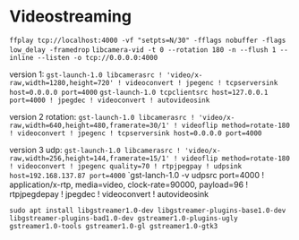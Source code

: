 # Videostreaming

`ffplay tcp://localhost:4000 -vf "setpts=N/30" -fflags nobuffer -flags low_delay -framedrop`
`libcamera-vid -t 0 --rotation 180 -n --flush 1 --inline --listen -o tcp://0.0.0.0:4000`

version 1:
`gst-launch-1.0 libcamerasrc ! 'video/x-raw,width=1280,height=720' ! videoconvert ! jpegenc ! tcpserversink host=0.0.0.0 port=4000`
`gst-launch-1.0 tcpclientsrc host=127.0.0.1 port=4000 ! jpegdec ! videoconvert ! autovideosink`

version 2 rotation:
`gst-launch-1.0 libcamerasrc ! 'video/x-raw,width=640,height=480,framerate=30/1' ! videoflip method=rotate-180 ! videoconvert ! jpegenc ! tcpserversink host=0.0.0.0 port=4000`

version 3 udp:
`gst-launch-1.0 libcamerasrc ! 'video/x-raw,width=256,height=144,framerate=15/1' ! videoflip method=rotate-180 ! videoconvert ! jpegenc quality=70 ! rtpjpegpay ! udpsink host=192.168.137.87 port=4000`
`gst-lanch-1.0 -v udpsrc port=4000 ! application/x-rtp, media=video, clock-rate=90000, payload=96 ! rtpjpegdepay ! jpegdec ! videoconvert ! autovideosink

`sudo apt install libgstreamer1.0-dev libgstreamer-plugins-base1.0-dev libgstreamer-plugins-bad1.0-dev gstreamer1.0-plugins-ugly gstreamer1.0-tools gstreamer1.0-gl gstreamer1.0-gtk3`


